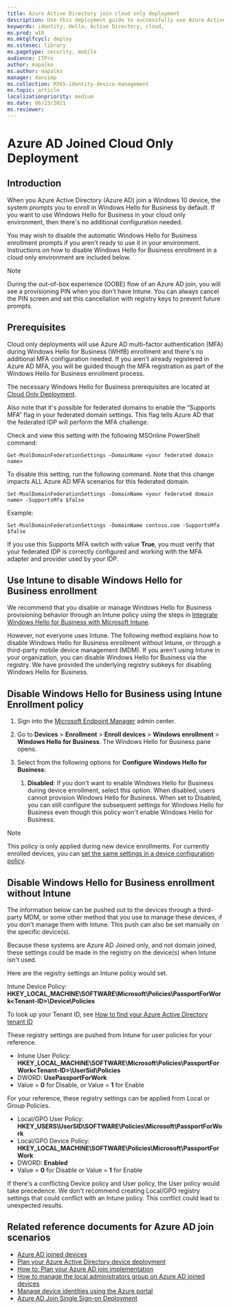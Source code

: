 ```yaml
---
title: Azure Active Directory join cloud only deployment
description: Use this deployment guide to successfully use Azure Active Directory to join a Windows 10 device. 
keywords: identity, Hello, Active Directory, cloud, 
ms.prod: w10
ms.mktglfcycl: deploy
ms.sitesec: library
ms.pagetype: security, mobile
audience: ITPro
author: mapalko
ms.author: mapalko
manager: dansimp
ms.collection: M365-identity-device-management
ms.topic: article
localizationpriority: medium
ms.date: 06/23/2021
ms.reviewer: 
---
```

# Azure AD Joined Cloud Only Deployment

## Introduction

When you Azure Active Directory (Azure AD) join a Windows 10 device, the system prompts you to enroll in Windows Hello for Business by default. If you want to use Windows Hello for Business in your cloud only environment, then there's no additional configuration needed.

You may wish to disable the automatic Windows Hello for Business enrollment prompts if you aren't ready to use it in your environment. Instructions on how to disable Windows Hello for Business enrollment in a cloud only environment are included below.

> [!NOTE]
> During the out-of-box experience (OOBE) flow of an Azure AD join, you will see a provisioning PIN when you don’t have Intune. You can always cancel the PIN screen and set this cancellation with registry keys to prevent future prompts.

## Prerequisites

Cloud only deployments will use Azure AD multi-factor authentication (MFA) during Windows Hello for Business (WHfB) enrollment and there's no additional MFA configuration needed. If you aren't already registered in Azure AD MFA, you will be guided though the MFA registration as part of the Windows Hello for Business enrollment process.

The necessary Windows Hello for Business prerequisites are located at [Cloud Only Deployment](hello-identity-verification.md#cloud-only-deployment).

Also note that it's possible for federated domains to enable the “Supports MFA” flag in your federated domain settings. This flag tells Azure AD that the federated IDP will perform the MFA challenge.

Check and view this setting with the following MSOnline PowerShell command:

`Get-MsolDomainFederationSettings –DomainName <your federated domain name>`

To disable this setting, run the following command. Note that this change impacts ALL Azure AD MFA scenarios for this federated domain.

`Set-MsolDomainFederationSettings -DomainName <your federated domain name> -SupportsMfa $false`

Example:

`Set-MsolDomainFederationSettings -DomainName contoso.com -SupportsMfa $false`

If you use this Supports MFA switch with value **True**, you must verify that your federated IDP is correctly configured and working with the MFA adapter and provider used by your IDP.

## Use Intune to disable Windows Hello for Business enrollment

We recommend that you disable or manage Windows Hello for Business provisioning behavior through an Intune policy using the steps in [Integrate Windows Hello for Business with Microsoft Intune](/mem/intune/protect/windows-hello).

However, not everyone uses Intune. The following method explains how to disable Windows Hello for Business enrollment without Intune, or through a third-party mobile device management (MDM). If you aren't using Intune in your organization, you can disable Windows Hello for Business via the registry. We have provided the underlying registry subkeys for disabling Windows Hello for Business.

## Disable Windows Hello for Business using Intune Enrollment policy

1. Sign into the [Microsoft Endpoint Manager](https://endpoint.microsoft.com/) admin center.
2. Go to **Devices** > **Enrollment** > **Enroll devices** > **Windows enrollment** > **Windows Hello for Business**. The Windows Hello for Business pane opens.
3. Select from the following options for **Configure Windows Hello for Business**:

   1. **Disabled**: If you don't want to enable Windows Hello for Business during device enrollment, select this option. When disabled, users cannot provision Windows Hello for Business. When set to Disabled, you can still configure the subsequent settings for Windows Hello for Business even though this policy won't enable Windows Hello for Business.

> [!NOTE]
> This policy is only applied during new device enrollments. For currently enrolled devices, you can [set the same settings in a device configuration policy](hello-manage-in-organization.md).

## Disable Windows Hello for Business enrollment without Intune

The information below can be pushed out to the devices through a third-party MDM, or some other method that you use to manage these devices, if you don't manage them with Intune. This push can also be set manually on the specific device(s).

Because these systems are Azure AD Joined only, and not domain joined, these settings could be made in the registry on the device(s) when Intune isn't used.

Here are the registry settings an Intune policy would set.

Intune Device Policy: **HKEY_LOCAL_MACHINE\SOFTWARE\Microsoft\Policies\PassportForWork\<Tenant-ID>\Device\Policies**

To look up your Tenant ID, see [How to find your Azure Active Directory tenant ID](/azure/active-directory/fundamentals/active-directory-how-to-find-tenant)

These registry settings are pushed from Intune for user policies for your reference.

- Intune User Policy: **HKEY_LOCAL_MACHINE\SOFTWARE\Microsoft\Policies\PassportForWork\<Tenant-ID>\UserSid\Policies**
- DWORD: **UsePassportForWork**
- Value = **0** for Disable, or Value = **1** for Enable

For your reference, these registry settings can be applied from Local or Group Policies.

- Local/GPO User Policy: **HKEY_USERS\UserSID\SOFTWARE\Policies\Microsoft\PassportForWork**
- Local/GPO Device Policy: **HKEY_LOCAL_MACHINE\SOFTWARE\Policies\Microsoft\PassportForWork**
- DWORD: **Enabled**
- Value = **0** for Disable or Value = **1** for Enable

If there's a conflicting Device policy and User policy, the User policy would take precedence. We don't recommend creating Local/GPO registry settings that could conflict with an Intune policy. This conflict could lead to unexpected results.

## Related reference documents for Azure AD join scenarios

- [Azure AD joined devices](/azure/active-directory/devices/concept-azure-ad-join)
- [Plan your Azure Active Directory device deployment](/azure/active-directory/devices/plan-device-deployment)
- [How to: Plan your Azure AD join implementation](/azure/active-directory/devices/azureadjoin-plan)
- [How to manage the local administrators group on Azure AD joined devices](/azure/active-directory/devices/assign-local-admin)
- [Manage device identities using the Azure portal](/azure/active-directory/devices/device-management-azure-portal)
- [Azure AD Join Single Sign-on Deployment](hello-hybrid-aadj-sso.md)
